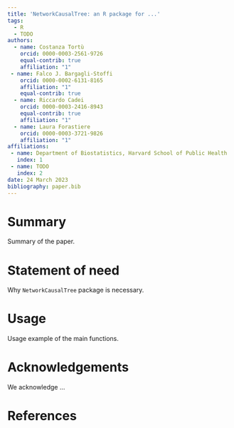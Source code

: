 ```yaml
---
title: 'NetworkCausalTree: an R package for ...'
tags:
  - R
  - TODO
authors:
  - name: Costanza Tortù
    orcid: 0000-0003-2561-9726
    equal-contrib: true
    affiliation: "1"
 - name: Falco J. Bargagli-Stoffi
    orcid: 0000-0002-6131-8165
    affiliation: "1"
    equal-contrib: true
  - name: Riccardo Cadei
    orcid: 0000-0003-2416-8943
    equal-contrib: true
    affiliation: "1"
  - name: Laura Forastiere
    orcid: 0000-0003-3721-9826
    affiliation: "1" 
affiliations:
 - name: Department of Biostatistics, Harvard School of Public Health
   index: 1
 - name: TODO
   index: 2
date: 24 March 2023
bibliography: paper.bib
---
```


# Summary

Summary of the paper.

# Statement of need

Why `NetworkCausalTree` package is necessary.

# Usage

Usage example of the main functions.

# Acknowledgements

We acknowledge ...

# References
